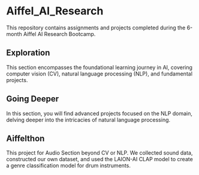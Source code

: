 # Aiffel_AI_Research
This repository contains assignments and projects completed during the 6-month Aiffel AI Research Bootcamp.

## Exploration
This section encompasses the foundational learning journey in AI, covering computer vision (CV), natural language processing (NLP), and fundamental projects.

## Going Deeper
In this section, you will find advanced projects focused on the NLP domain, delving deeper into the intricacies of natural language processing.

## Aiffelthon
This project for Audio Section beyond CV or NLP. We collected sound data, constructed our own dataset, and used the LAION-AI CLAP model to create a genre classification model for drum instruments.
